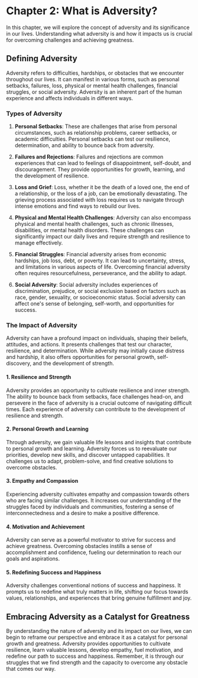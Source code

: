 Chapter 2: What is Adversity?
=============================

In this chapter, we will explore the concept of adversity and its significance in our lives. Understanding what adversity is and how it impacts us is crucial for overcoming challenges and achieving greatness.

Defining Adversity
------------------

Adversity refers to difficulties, hardships, or obstacles that we encounter throughout our lives. It can manifest in various forms, such as personal setbacks, failures, loss, physical or mental health challenges, financial struggles, or social adversity. Adversity is an inherent part of the human experience and affects individuals in different ways.

### **Types of Adversity**

1. **Personal Setbacks**: These are challenges that arise from personal circumstances, such as relationship problems, career setbacks, or academic difficulties. Personal setbacks can test our resilience, determination, and ability to bounce back from adversity.

2. **Failures and Rejections**: Failures and rejections are common experiences that can lead to feelings of disappointment, self-doubt, and discouragement. They provide opportunities for growth, learning, and the development of resilience.

3. **Loss and Grief**: Loss, whether it be the death of a loved one, the end of a relationship, or the loss of a job, can be emotionally devastating. The grieving process associated with loss requires us to navigate through intense emotions and find ways to rebuild our lives.

4. **Physical and Mental Health Challenges**: Adversity can also encompass physical and mental health challenges, such as chronic illnesses, disabilities, or mental health disorders. These challenges can significantly impact our daily lives and require strength and resilience to manage effectively.

5. **Financial Struggles**: Financial adversity arises from economic hardships, job loss, debt, or poverty. It can lead to uncertainty, stress, and limitations in various aspects of life. Overcoming financial adversity often requires resourcefulness, perseverance, and the ability to adapt.

6. **Social Adversity**: Social adversity includes experiences of discrimination, prejudice, or social exclusion based on factors such as race, gender, sexuality, or socioeconomic status. Social adversity can affect one's sense of belonging, self-worth, and opportunities for success.

### **The Impact of Adversity**

Adversity can have a profound impact on individuals, shaping their beliefs, attitudes, and actions. It presents challenges that test our character, resilience, and determination. While adversity may initially cause distress and hardship, it also offers opportunities for personal growth, self-discovery, and the development of strength.

#### **1. Resilience and Strength**

Adversity provides an opportunity to cultivate resilience and inner strength. The ability to bounce back from setbacks, face challenges head-on, and persevere in the face of adversity is a crucial outcome of navigating difficult times. Each experience of adversity can contribute to the development of resilience and strength.

#### **2. Personal Growth and Learning**

Through adversity, we gain valuable life lessons and insights that contribute to personal growth and learning. Adversity forces us to reevaluate our priorities, develop new skills, and discover untapped capabilities. It challenges us to adapt, problem-solve, and find creative solutions to overcome obstacles.

#### **3. Empathy and Compassion**

Experiencing adversity cultivates empathy and compassion towards others who are facing similar challenges. It increases our understanding of the struggles faced by individuals and communities, fostering a sense of interconnectedness and a desire to make a positive difference.

#### **4. Motivation and Achievement**

Adversity can serve as a powerful motivator to strive for success and achieve greatness. Overcoming obstacles instills a sense of accomplishment and confidence, fueling our determination to reach our goals and aspirations.

#### **5. Redefining Success and Happiness**

Adversity challenges conventional notions of success and happiness. It prompts us to redefine what truly matters in life, shifting our focus towards values, relationships, and experiences that bring genuine fulfillment and joy.

Embracing Adversity as a Catalyst for Greatness
-----------------------------------------------

By understanding the nature of adversity and its impact on our lives, we can begin to reframe our perspective and embrace it as a catalyst for personal growth and greatness. Adversity provides opportunities to cultivate resilience, learn valuable lessons, develop empathy, fuel motivation, and redefine our path to success and happiness. Remember, it is through our struggles that we find strength and the capacity to overcome any obstacle that comes our way.
